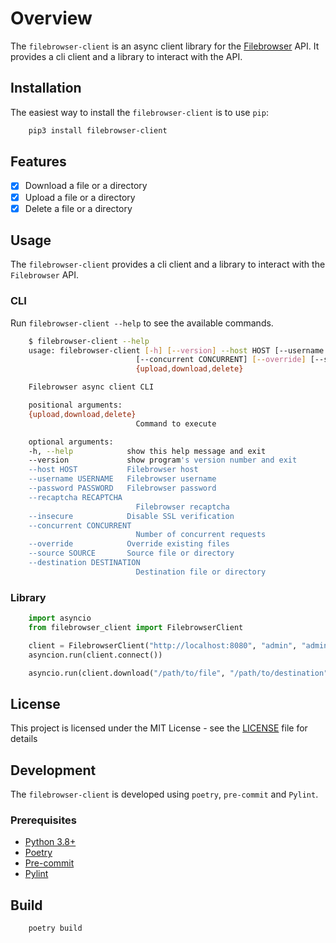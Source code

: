 # Overview

The `filebrowser-client` is an async client library for the [Filebrowser](https://github.com/filebrowser/filebrowser) API.
It provides a cli client and a library to interact with the API.

## Installation

The easiest way to install the `filebrowser-client` is to use `pip`:

```bash
    pip3 install filebrowser-client
```

## Features

-   [x] Download a file or a directory
-   [x] Upload a file or a directory
-   [x] Delete a file or a directory

## Usage

The `filebrowser-client` provides a cli client and a library to interact with the `Filebrowser` API.

### CLI

Run `filebrowser-client --help` to see the available commands.

```bash
    $ filebrowser-client --help
    usage: filebrowser-client [-h] [--version] --host HOST [--username USERNAME] [--password PASSWORD] [--recaptcha RECAPTCHA] [--insecure]
                            [--concurrent CONCURRENT] [--override] [--source SOURCE] [--destination DESTINATION]
                            {upload,download,delete}

    Filebrowser async client CLI

    positional arguments:
    {upload,download,delete}
                            Command to execute

    optional arguments:
    -h, --help            show this help message and exit
    --version             show program's version number and exit
    --host HOST           Filebrowser host
    --username USERNAME   Filebrowser username
    --password PASSWORD   Filebrowser password
    --recaptcha RECAPTCHA
                            Filebrowser recaptcha
    --insecure            Disable SSL verification
    --concurrent CONCURRENT
                            Number of concurrent requests
    --override            Override existing files
    --source SOURCE       Source file or directory
    --destination DESTINATION
                            Destination file or directory

```

### Library

```python
    import asyncio
    from filebrowser_client import FilebrowserClient

    client = FilebrowserClient("http://localhost:8080", "admin", "admin")
    asyncion.run(client.connect())

    asyncio.run(client.download("/path/to/file", "/path/to/destination"))
```

## License

This project is licensed under the MIT License - see the [LICENSE](LICENSE) file for details

## Development

The `filebrowser-client` is developed using `poetry`, `pre-commit` and `Pylint`.
### Prerequisites

-   [Python 3.8+](https://www.python.org/downloads/)
-   [Poetry](https://python-poetry.org/docs/#installation)
-   [Pre-commit](https://pre-commit.com/#install)
-   [Pylint](https://www.pylint.org/#install)

## Build

```bash
    poetry build
```
